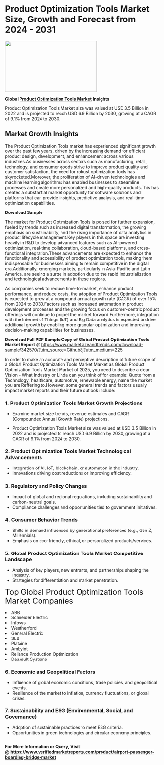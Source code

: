 <H1>Product Optimization Tools Market Size, Growth and Forecast from 2024 - 2031</H1><img class="aligncenter size-medium wp-image-584254" src="https://thirdeyenews.in/wp-content/uploads/2024/09/Global-Market-Research-300x168.jpeg" alt="" width="300" height="168" /><p><strong>Global&nbsp;<a href="https://www.marketsizeandtrends.com/download-sample/342570/?utm_source=Github8j?utm_medium=225">Product Optimization Tools Market</a> Insights</strong></p><p>Product Optimization Tools Market size was valued at USD 3.5 Billion in 2022 and is projected to reach USD 6.9 Billion by 2030, growing at a CAGR of 9.1% from 2024 to 2030.</p><p><h2>Market Growth Insights</h2> <p>The Product Optimization Tools market has experienced significant growth over the past few years, driven by the increasing demand for efficient product design, development, and enhancement across various industries.As businesses across sectors such as manufacturing, retail, technology, and consumer goods strive to improve product quality and customer satisfaction, the need for robust optimization tools has skyrocketed.Moreover, the proliferation of AI-driven technologies and machine learning algorithms has enabled businesses to streamline processes and create more personalized and high-quality products.This has created a substantial market opportunity for software solutions and platforms that can provide insights, predictive analysis, and real-time optimization capabilities.</p> <p><strong>Download Sample</strong></p> <p>The market for Product Optimization Tools is poised for further expansion, fueled by trends such as increased digital transformation, the growing emphasis on sustainability, and the rising importance of data analytics in product lifecycle management.Key players in this space are investing heavily in R&D to develop advanced features such as AI-powered optimization, real-time collaboration, cloud-based platforms, and cross-functional integration.These advancements are expected to enhance the functionality and accessibility of product optimization tools, making them indispensable for businesses aiming to remain competitive in the digital era.Additionally, emerging markets, particularly in Asia-Pacific and Latin America, are seeing a surge in adoption due to the rapid industrialization and technological advancements in these regions.</p> <p>As companies seek to reduce time-to-market, enhance product performance, and reduce costs, the adoption of Product Optimization Tools is expected to grow at a compound annual growth rate (CAGR) of over 15% from 2024 to 2030.Factors such as increased automation in product development processes and the growing focus on customer-centric product offerings will continue to propel the market forward.Furthermore, integration with the Internet of Things (IoT) and Big Data analytics is expected to drive additional growth by enabling more granular optimization and improving decision-making capabilities for businesses.</p> <p><span class=""><strong>Download Full PDF Sample Copy of Global Product Optimization Tools Market Report</strong> @ <a href="https://www.marketsizeandtrends.com/download-sample/342570/?utm_source=Github8j?utm_medium=225" target="_blank">https://www.marketsizeandtrends.com/download-sample/342570/?utm_source=Github8j?utm_medium=225</a></span></p><p>In order to make an accurate and perceptive description of future scope of a Global&nbsp;Product Optimization Tools Market Market as Global&nbsp;Product Optimization Tools Market Market of 2025, you need to describe a clear Vision &ndash; What Industry or Linda can you think of for example: Quote from a Technology, healthcare, automotive, renewable energy, name the market you are Reffering to.However, some general trends and factors usually impact market reports and their future outlook include:</p><h3>1.&nbsp;<strong>Product Optimization Tools Market Growth Projections</strong></h3><ul><li>Examine market size trends, revenue estimates and CAGR (Compounded Annual Growth Rate) projections.</li><li><p>Product Optimization Tools Market size was valued at USD 3.5 Billion in 2022 and is projected to reach USD 6.9 Billion by 2030, growing at a CAGR of 9.1% from 2024 to 2030.</p></li></ul><h3>2.&nbsp;<strong>Product Optimization Tools Market Technological Advancements</strong></h3><ul><li>Integration of AI, IoT, blockchain, or automation in the industry.</li><li>Innovations driving cost reductions or improving efficiency.</li></ul><h3>3.&nbsp;<strong>Regulatory and Policy Changes</strong></h3><ul><li>Impact of global and regional regulations, including sustainability and carbon-neutral goals.</li><li>Compliance challenges and opportunities tied to government initiatives.</li></ul><h3>4.&nbsp;<strong>Consumer Behavior Trends</strong></h3><ul><li>Shifts in demand influenced by generational preferences (e.g., Gen Z, Millennials).</li><li>Emphasis on eco-friendly, ethical, or personalized products/services.</li></ul><h3>5.&nbsp;<strong>Global Product Optimization Tools Market Competitive Landscape</strong></h3><ul><li>Analysis of key players, new entrants, and partnerships shaping the industry.</li><li>Strategies for differentiation and market penetration.</li></ul><p data-pm-slice="1 1 []"><span style="color: inherit; font-family: inherit; font-size: 25px;">Top Global Product Optimization Tools Market Companies</span></p><div class="" data-test-id=""><p><li>ABB</li><li> Schneider Electric</li><li> Infosys</li><li> Weatherford</li><li> General Electric</li><li> SLB</li><li> Plataine</li><li> Ambyint</li><li> Reliance Production Optimization</li><li> Dassault Systems</li></p></div><h3>6.&nbsp;<strong>Economic and Geopolitical Factors</strong></h3><ul><li>Influence of global economic conditions, trade policies, and geopolitical events.</li><li>Resilience of the market to inflation, currency fluctuations, or global crises.</li></ul><h3>7.&nbsp;<strong>Sustainability and ESG (Environmental, Social, and Governance)</strong></h3><ul><li>Adoption of sustainable practices to meet ESG criteria.</li><li>Opportunities in green technologies and circular economy principles.</li></ul><h2><strong style="font-size: 14px;">For More Information or Query, Visit @&nbsp;</strong><a style="background-color: #ffffff; font-size: 14px;" href="https://www.marketsizeandtrends.com/report/product-optimization-tools-market/" target="_blank">https://www.verifiedmarketreports.com/product/airport-passenger-boarding-bridge-market</a></h2>